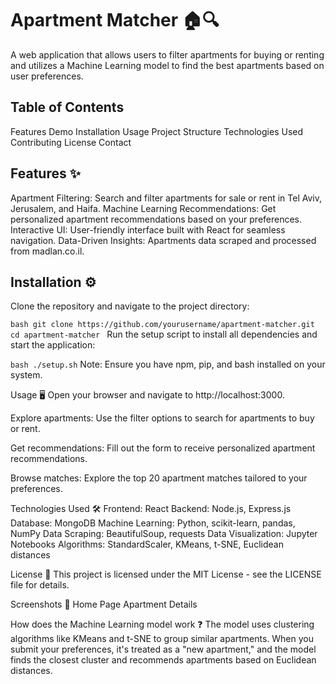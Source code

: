 # Apartment Matcher 🏠🔍

A web application that allows users to filter apartments for buying or renting and utilizes a Machine Learning model to find the best apartments based on user preferences.


## Table of Contents
Features
Demo
Installation
Usage
Project Structure
Technologies Used
Contributing
License
Contact

## Features ✨
Apartment Filtering: Search and filter apartments for sale or rent in Tel Aviv, Jerusalem, and Haifa.
Machine Learning Recommendations: Get personalized apartment recommendations based on your preferences.
Interactive UI: User-friendly interface built with React for seamless navigation.
Data-Driven Insights: Apartments data scraped and processed from madlan.co.il.

## Installation ⚙️
Clone the repository and navigate to the project directory:

``bash
git clone https://github.com/yourusername/apartment-matcher.git
cd apartment-matcher
``
Run the setup script to install all dependencies and start the application:

``bash
./setup.sh``
Note: Ensure you have npm, pip, and bash installed on your system.

Usage 🖥️
Open your browser and navigate to http://localhost:3000.

Explore apartments: Use the filter options to search for apartments to buy or rent.


Get recommendations: Fill out the form to receive personalized apartment recommendations.


Browse matches: Explore the top 20 apartment matches tailored to your preferences.

Technologies Used 🛠️
Frontend: React
Backend: Node.js, Express.js
Database: MongoDB
Machine Learning: Python, scikit-learn, pandas, NumPy
Data Scraping: BeautifulSoup, requests
Data Visualization: Jupyter Notebooks
Algorithms: StandardScaler, KMeans, t-SNE, Euclidean distances

License 📄
This project is licensed under the MIT License - see the LICENSE file for details.

Screenshots 📸
Home Page	Apartment Details

How does the Machine Learning model work ❓
The model uses clustering algorithms like KMeans and t-SNE to group similar apartments. When you submit your preferences, it's treated as a "new apartment," and the model finds the closest cluster and recommends apartments based on Euclidean distances.
